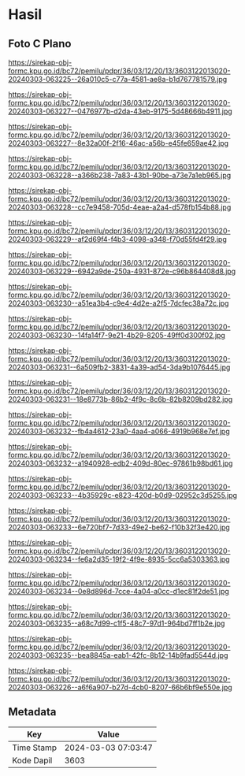 # Hasil

## Foto C Plano

https://sirekap-obj-formc.kpu.go.id/bc72/pemilu/pdpr/36/03/12/20/13/3603122013020-20240303-063225--26a010c5-c77a-4581-ae8a-b1d767781579.jpg

https://sirekap-obj-formc.kpu.go.id/bc72/pemilu/pdpr/36/03/12/20/13/3603122013020-20240303-063227--0476977b-d2da-43eb-9175-5d48666b4911.jpg

https://sirekap-obj-formc.kpu.go.id/bc72/pemilu/pdpr/36/03/12/20/13/3603122013020-20240303-063227--8e32a00f-2f16-46ac-a56b-e45fe659ae42.jpg

https://sirekap-obj-formc.kpu.go.id/bc72/pemilu/pdpr/36/03/12/20/13/3603122013020-20240303-063228--a366b238-7a83-43b1-90be-a73e7a1eb965.jpg

https://sirekap-obj-formc.kpu.go.id/bc72/pemilu/pdpr/36/03/12/20/13/3603122013020-20240303-063228--cc7e9458-705d-4eae-a2a4-d578fb154b88.jpg

https://sirekap-obj-formc.kpu.go.id/bc72/pemilu/pdpr/36/03/12/20/13/3603122013020-20240303-063229--af2d69f4-f4b3-4098-a348-f70d55fd4f29.jpg

https://sirekap-obj-formc.kpu.go.id/bc72/pemilu/pdpr/36/03/12/20/13/3603122013020-20240303-063229--6942a9de-250a-4931-872e-c96b864408d8.jpg

https://sirekap-obj-formc.kpu.go.id/bc72/pemilu/pdpr/36/03/12/20/13/3603122013020-20240303-063230--a51ea3b4-c9e4-4d2e-a2f5-7dcfec38a72c.jpg

https://sirekap-obj-formc.kpu.go.id/bc72/pemilu/pdpr/36/03/12/20/13/3603122013020-20240303-063230--14fa14f7-9e21-4b29-8205-49ff0d300f02.jpg

https://sirekap-obj-formc.kpu.go.id/bc72/pemilu/pdpr/36/03/12/20/13/3603122013020-20240303-063231--6a509fb2-3831-4a39-ad54-3da9b1076445.jpg

https://sirekap-obj-formc.kpu.go.id/bc72/pemilu/pdpr/36/03/12/20/13/3603122013020-20240303-063231--18e8773b-86b2-4f9c-8c6b-82b8209bd282.jpg

https://sirekap-obj-formc.kpu.go.id/bc72/pemilu/pdpr/36/03/12/20/13/3603122013020-20240303-063232--fb4a4612-23a0-4aa4-a066-4919b968e7ef.jpg

https://sirekap-obj-formc.kpu.go.id/bc72/pemilu/pdpr/36/03/12/20/13/3603122013020-20240303-063232--a1940928-edb2-409d-80ec-97861b98bd61.jpg

https://sirekap-obj-formc.kpu.go.id/bc72/pemilu/pdpr/36/03/12/20/13/3603122013020-20240303-063233--4b35929c-e823-420d-b0d9-02952c3d5255.jpg

https://sirekap-obj-formc.kpu.go.id/bc72/pemilu/pdpr/36/03/12/20/13/3603122013020-20240303-063233--6e720bf7-7d33-49e2-be62-f10b32f3e420.jpg

https://sirekap-obj-formc.kpu.go.id/bc72/pemilu/pdpr/36/03/12/20/13/3603122013020-20240303-063234--fe6a2d35-19f2-4f9e-8935-5cc6a5303363.jpg

https://sirekap-obj-formc.kpu.go.id/bc72/pemilu/pdpr/36/03/12/20/13/3603122013020-20240303-063234--0e8d896d-7cce-4a04-a0cc-d1ec81f2de51.jpg

https://sirekap-obj-formc.kpu.go.id/bc72/pemilu/pdpr/36/03/12/20/13/3603122013020-20240303-063235--a68c7d99-c1f5-48c7-97d1-964bd7ff1b2e.jpg

https://sirekap-obj-formc.kpu.go.id/bc72/pemilu/pdpr/36/03/12/20/13/3603122013020-20240303-063235--bea8845a-eab1-42fc-8b12-14b9fad5544d.jpg

https://sirekap-obj-formc.kpu.go.id/bc72/pemilu/pdpr/36/03/12/20/13/3603122013020-20240303-063226--a6f6a907-b27d-4cb0-8207-66b6bf9e550e.jpg


## Metadata

| Key        | Value               |
| ---------- | ------------------- |
| Time Stamp | 2024-03-03 07:03:47 |
| Kode Dapil | 3603                |




